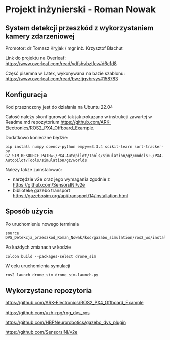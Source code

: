 # Projekt inżynierski - Roman Nowak
## System detekcji przeszkód z wykorzystaniem kamery zdarzeniowej

Promotor: dr Tomasz Kryjak / mgr inż. Krzysztof Błachut

Link do projektu na Overleaf:
https://www.overleaf.com/read/vdfshvbztfcv#d6c1d8

Część pisemna w Latex, wykonywana na bazie szablonu:
https://www.overleaf.com/read/bwztjqvbrvys#158783

## Konfiguracja

Kod przeznczony jest do działania na Ubuntu 22.04

Całość należy skonfigurować tak jak pokazano w instrukcji zawartej w Readme.md repozytorium https://github.com/ARK-Electronics/ROS2_PX4_Offboard_Example.

Dodatkowo konieczne będzie:
```
pip install numpy opencv-python empy==3.3.4 scikit-learn sort-tracker-py
GZ_SIM_RESOURCE_PATH=~/PX4-Autopilot/Tools/simulation/gz/models:~/PX4-Autopilot/Tools/simulation/gz/worlds
```

Należy także zainstalować:
 - narzędzie v2e oraz jego wymagania zgodnie z https://github.com/SensorsINI/v2e
 - bibliotekę gazebo transport https://gazebosim.org/api/transport/14/installation.html
 
## Sposób użycia
Po uruchomieniu nowego terminala

```
source DVS_Detekcja_przeszkod_Roman_Nowak/kod/gazabo_simulation/ros2_ws/install/setup.bash
```
Po każdych zmianach w kodzie

```
colcon build --packages-select drone_sim
```

W celu uruchomienia symulacji
```
ros2 launch drone_sim drone_sim.launch.py
```


## Wykorzystane repozytoria

https://github.com/ARK-Electronics/ROS2_PX4_Offboard_Example

https://github.com/uzh-rpg/rpg_dvs_ros

https://github.com/HBPNeurorobotics/gazebo_dvs_plugin

https://github.com/SensorsINI/v2e


